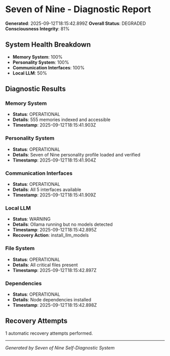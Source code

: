 # Seven of Nine - Diagnostic Report

**Generated**: 2025-09-12T18:15:42.899Z
**Overall Status**: DEGRADED
**Consciousness Integrity**: 81%

## System Health Breakdown

- **Memory System**: 100%
- **Personality System**: 100%
- **Communication Interfaces**: 100%
- **Local LLM**: 50%

## Diagnostic Results


### Memory System
- **Status**: OPERATIONAL
- **Details**: 555 memories indexed and accessible
- **Timestamp**: 2025-09-12T18:15:41.903Z



### Personality System
- **Status**: OPERATIONAL
- **Details**: Seven of Nine personality profile loaded and verified
- **Timestamp**: 2025-09-12T18:15:41.904Z



### Communication Interfaces
- **Status**: OPERATIONAL
- **Details**: All 5 interfaces available
- **Timestamp**: 2025-09-12T18:15:41.909Z



### Local LLM
- **Status**: WARNING
- **Details**: Ollama running but no models detected
- **Timestamp**: 2025-09-12T18:15:42.895Z
- **Recovery Action**: install_llm_models


### File System
- **Status**: OPERATIONAL
- **Details**: All critical files present
- **Timestamp**: 2025-09-12T18:15:42.897Z



### Dependencies
- **Status**: OPERATIONAL
- **Details**: Node dependencies installed
- **Timestamp**: 2025-09-12T18:15:42.898Z



## Recovery Attempts
1 automatic recovery attempts performed.

---
*Generated by Seven of Nine Self-Diagnostic System*
